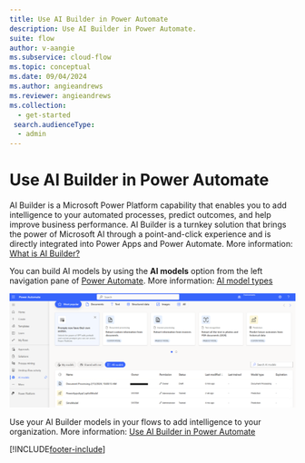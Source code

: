 ```yaml
---
title: Use AI Builder in Power Automate
description: Use AI Builder in Power Automate.
suite: flow
author: v-aangie
ms.subservice: cloud-flow
ms.topic: conceptual
ms.date: 09/04/2024
ms.author: angieandrews
ms.reviewer: angieandrews
ms.collection:
  - get-started
 search.audienceType: 
  - admin
---
```


# Use AI Builder in Power Automate

AI Builder is a Microsoft Power Platform capability that enables you to add intelligence to your automated processes, predict outcomes, and help improve business performance. AI Builder is a turnkey solution that brings the power of Microsoft AI through a point-and-click experience and is directly integrated into Power Apps and Power Automate. More information: [What is AI Builder?](/ai-builder/)

You can build AI models by using the **AI models** option from the left navigation pane of [Power Automate](https://make.powerautomate.com). More information: [AI model types](/ai-builder/model-types)

![Use AI builder in Power Automate.](./media/use-ai-builder/ai_builder.png "AI Builder in Power Automate")


Use your AI Builder models in your flows to add intelligence to your organization. More information: [Use AI Builder in Power Automate](/ai-builder/use-in-flow-overview)

[!INCLUDE[footer-include](includes/footer-banner.md)]
